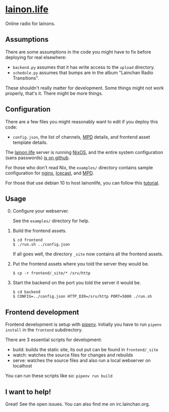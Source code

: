 [lainon.life][]
===============

Online radio for lainons.

Assumptions
-----------

There are some assumptions in the code you might have to fix before
deploying for real elsewhere:

- `backend.py` assumes that it has write access to the `upload` directory.
- `schedule.py` assumes that bumps are in the album "Lainchan Radio Transitions".

These shouldn't really matter for development.  Some things might not
work properly, that's it.  There might be more things.

Configuration
-------------

There are a few files you might reasonably want to edit if you deploy
this code:

- `config.json`, the list of channels, [MPD][] details, and frontend
  asset template details.

The [lainon.life][] server is running [NixOS][], and the entire system
configuration (sans passwords) [is on github][nixfiles].

For those who don't read Nix, the `examples/` directory contains
sample configuration for [nginx][], [Icecast][], and [MPD][].

For those that use debian 10 to host lainonlife, you can follow this [tutorial](https://blog.void.yt/servers/lainradio/index.html).

Usage
-----

0. Configure your webserver.

    See the `examples/` directory for help.

1. Build the frontend assets.

    ```
    $ cd frontend
    $ ./run.sh ../config.json
    ```

    If all goes well, the directory `_site` now contains all the
    frontend assets.

2. Put the frontend assets where you told the server they would be.

    ```
    $ cp -r frontend/_site/* /srv/http
    ```

3. Start the backend on the port you told the server it would be.

    ```
    $ cd backend
    $ CONFIG=../config.json HTTP_DIR=/srv/http PORT=5000 ./run.sh
    ```

Frontend development
--------------------

Frontend development is setup with [pipenv](https://pipenv.pypa.io).
Initially you have to run `pipenv install` in the `frontend` subdirectory.

There are 3 essential scripts for development:
- build: builds the static site, its out put can be found in `frontend/_site`
- watch: watches the source files for changes and rebuilds
- serve: watches the source files and also run a local webserver on localhost

You can run these scripts like so: `pipenv run build`

I want to help!
---------------

Great!  See the open issues.  You can also find me on irc.lainchan.org.


[Icecast]:     http://icecast.org/
[MPD]:         https://www.musicpd.org/
[lainon.life]: https://lainon.life/
[NixOS]:       https://nixos.org/
[nixfiles]:    https://github.com/barrucadu/nixfiles
[nginx]:       https://www.nginx.com/
